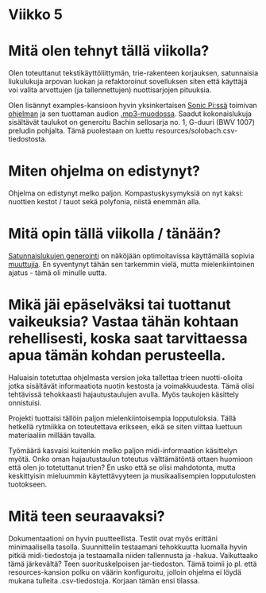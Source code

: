 # Viikko 5

# Mitä olen tehnyt tällä viikolla?
 Olen toteuttanut tekstikäyttöliittymän, trie-rakenteen korjauksen, satunnaisia liukulukuja arpovan luokan ja refaktoroinut sovelluksen siten että käyttäjä voi valita arvottujen (ja tallennettujen) nuottisarjojen pituuksia.

Olen lisännyt examples-kansioon hyvin yksinkertaisen [Sonic Pi:ssä](https://sonic-pi.net/) toimivan [ohjelman](https://github.com/olenleo/TiraLabra--Markov/blob/main/examples/bach_esimerkki.rb) ja sen tuottaman audion [.mp3-muodossa](https://github.com/olenleo/TiraLabra--Markov/blob/main/examples/bach_example.mp3). Saadut kokonaislukuja sisältävät taulukot on generoitu Bachin sellosarja no. 1, G-duuri (BWV 1007) preludin pohjalta. Tämä puolestaan on luettu resources/solobach.csv-tiedostosta.

# Miten ohjelma on edistynyt?
Ohjelma on edistynyt melko paljon. Kompastuskysymyksiä on nyt kaksi: nuottien kestot / tauot sekä polyfonia, niistä enemmän alla.


# Mitä opin tällä viikolla / tänään?
[Satunnaislukujen generointi](https://en.wikipedia.org/wiki/Linear_congruential_generator) on näköjään optimoitavissa käyttämällä sopivia [muuttujia](https://arxiv.org/pdf/2001.05304.pdf). En syventynyt tähän sen tarkemmin vielä, mutta mielenkiintoinen ajatus - tämä oli minulle uutta.


# Mikä jäi epäselväksi tai tuottanut vaikeuksia? Vastaa tähän kohtaan rehellisesti, koska saat tarvittaessa apua tämän kohdan perusteella.

Haluaisin totetuttaa ohjelmasta version joka tallettaa trieen nuotti-olioita jotka sisältävät informaatiota nuotin kestosta ja voimakkuudesta. Tämä olisi tehtävissä tehokkaasti hajautustaulujen avulla. Myös taukojen käsittely onnistuisi. 

Projekti tuottaisi tällöin paljon mielenkiintoisempia lopputuloksia. Tällä hetkellä rytmiikka on toteutettava erikseen, eikä se siten viittaa luettuun materiaaliin millään tavalla.

Työmäärä kasvaisi kuitenkin melko paljon midi-informaation käsittelyn myötä. Onko oman hajautustaulun toteutus välttämätöntä ottaen huomioon että olen jo totetuttanut trien? En usko että se olisi mahdotonta, mutta keskittyisin mieluummin käytettävyyteen ja musikaalisempien lopputulosten tuotokseen.

# Mitä teen seuraavaksi?
Dokumentaationi on hyvin puutteellista. Testit ovat myös erittäni minimaalisella tasolla.
Suunnittelin testaamani tehokkuutta luomalla hyvin pitkiä midi-tiedostoja ja testaamalla niiden tallennusta ja -hakua. Vaikuttaako tämä järkevältä? 
Teen suorituskelpoisen jar-tiedoston. Tämä toimii jo pl. että resources-kansion polku on väärin konfiguroitu, jolloin ohjelma ei löydä mukana tulleita .csv-tiedostoja. Korjaan tämän ensi tilassa.
